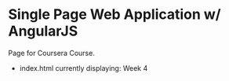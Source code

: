 # Single Page Web Application w/ AngularJS
Page for Coursera Course.

* index.html currently displaying: Week 4
